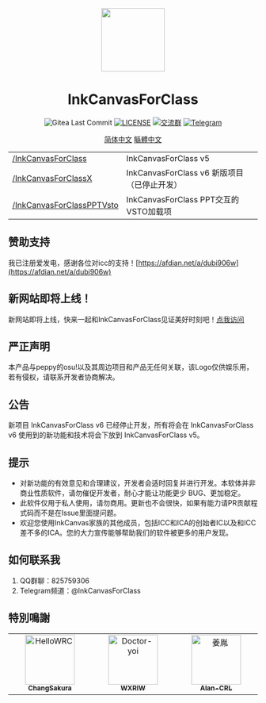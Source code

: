 <div align="center">

<img src="icc.png" width="128">

# InkCanvasForClass

![Gitea Last Commit](https://img.shields.io/gitea/last-commit/kriastans/InkCanvasForClass?gitea_url=https%3A%2F%2Fgitea.bliemhax.com%2F)
[![LICENSE](https://img.shields.io/badge/License-GPL--3.0-red.svg "LICENSE")](https://gitea.bliemhax.com/kriastans/InkCanvasForClass/src/branch/master/LICENSE)
[![交流群](https://img.shields.io/badge/-%E4%BA%A4%E6%B5%81%E7%BE%A4%20825759306-blue?style=flat&logo=TencentQQ)]()
[![Telegram](https://img.shields.io/badge/-Telegram%20@InkCanvasForClass-blue?style=flat&logo=Telegram)](https://t.me/InkCanvasForClass)

</div>


<div align="center">
  
[简体中文](Readme-sp.md)
[緐體中文](README.md)

</div>

<table>
    <tbody>
        <tr>
            <td><a href="https://gitea.bliemhax.com/kriastans/InkCanvasForClass/src/branch/master/InkCanvasForClass">/InkCanvasForClass</a></td>
            <td>InkCanvasForClass v5</td>
        </tr>
        <tr>
            <td><a href="https://gitea.bliemhax.com/kriastans/InkCanvasForClass/src/branch/master/InkCanvasForClassX">/InkCanvasForClassX</a></td>
            <td>InkCanvasForClass v6 新版项目（已停止开发）</td>
        </tr>
        <tr>
            <td><a href="https://gitea.bliemhax.com/kriastans/InkCanvasForClass/src/branch/master/InkCanvasForClassPPTVsto">/InkCanvasForClassPPTVsto</a></td>
            <td>InkCanvasForClass PPT交互的VSTO加载项</td>
        </tr>
    </tbody>
</table>


## 赞助支持
我已注册爱发电，感谢各位对icc的支持！[https://afdian.net/a/dubi906w](https://afdian.net/a/dubi906w)

## 新网站即将上线！
新网站即将上线，快来一起和InkCanvasForClass见证美好时刻吧！[点我访问](https://icc.bliemhax.com/)

## 严正声明
本产品与peppy的osu!以及其周边项目和产品无任何关联，该Logo仅供娱乐用，若有侵权，请联系开发者协商解决。

## 公告
新项目 InkCanvasForClass v6 已经停止开发，所有将会在 InkCanvasForClass v6 使用到的新功能和技术将会下放到 InkCanvasForClass v5。

## 提示
- 对新功能的有效意见和合理建议，开发者会适时回复并进行开发。本软体并非商业性质软件，请勿催促开发者，耐心才能让功能更少 BUG、更加稳定。
- 此软件仅用于私人使用，请勿商用。更新也不会很快，如果有能力请PR贡献程式码而不是在Issue里面提问题。
- 欢迎您使用InkCanvas家族的其他成员，包括ICC和ICA的创始者IC以及和ICC差不多的ICA。您的大力宣传能够帮助我们的软件被更多的用户发现。

## 如何联系我
1. QQ群聊：825759306
2. Telegram频道：@InkCanvasForClass

## 特別鳴謝

<table>
    <tbody>
        <tr>
            <td align="center" valign="top" width="14.28%"><a href="https://github.com/ChangSakura"><img
                        src="https://avatars.githubusercontent.com/u/90511645?v=4" width="100px;"
                        alt="HelloWRC" /><br /><sub><b>ChangSakura</b></sub></a></td>
            <td align="center" valign="top" width="14.28%"><a href="https://github.com/WXRIW"><img
                        src="https://avatars.githubusercontent.com/u/62491584?v=4" width="100px;"
                        alt="Doctor-yoi" /><br /><sub><b>WXRIW</b></sub></a></td>
            <td align="center" valign="top" width="14.28%"><a href="https://github.com/Alan-CRL"><img
                        src="https://avatars.githubusercontent.com/u/92425617?v=4" width="100px;"
                        alt="姜胤" /><br /><sub><b>Alan-CRL</b></sub></a></td>
        </tr>
    </tbody>
</table>
